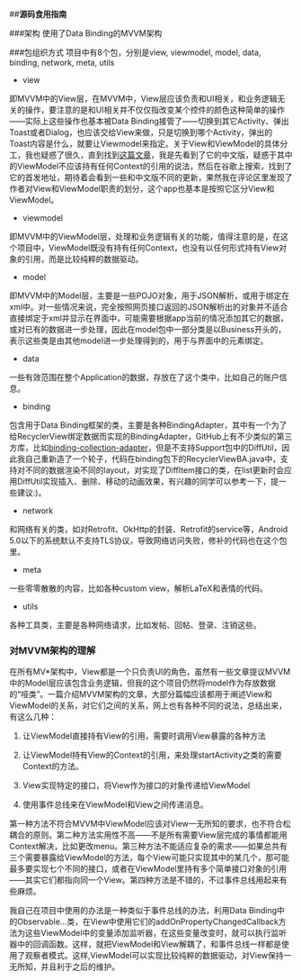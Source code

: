 ##**源码食用指南**

###架构
使用了Data Binding的MVVM架构

###包组织方式
项目中有8个包，分别是view, viewmodel, model, data, binding, network, meta, utils

* view

即MVVM中的View层，在MVVM中，View层应该负责和UI相关，和业务逻辑无关的操作，要注意的是和UI相关并不仅仅指改变某个控件的颜色这种简单的操作——实际上这些操作也基本被Data Binding接管了——切换到其它Activity、弹出Toast或者Dialog，也应该交给View来做，只是切换到哪个Activity，弹出的Toast内容是什么，就要让Viewmodel来指定。关于View和ViewModel的具体分工，我也疑惑了很久，直到找到[这篇文章](http://tech.vg.no/2015/07/17/android-databinding-goodbye-presenter-hello-viewmodel/)，我是先看到了它的中文版，疑惑于其中的ViewModel不应该持有任何Context的引用的说法，然后在谷歌上搜索，找到了它的首发地址，期待着会看到一些和中文版不同的更新，果然我在评论区里发现了作者对View和ViewModel职责的划分，这个app也基本是按照它区分View和ViewModel。

* viewmodel

即MVVM中的ViewModel层，处理和业务逻辑有关的功能，值得注意的是，在这个项目中，ViewModel既没有持有任何Context，也没有以任何形式持有View对象的引用，而是比较纯粹的数据驱动。

* model

即MVVM中的Model层，主要是一些POJO对象，用于JSON解析，或用于绑定在xml中。对一些情况来说，完全按照网页接口返回的JSON解析出的对象并不适合直接绑定于xml并显示在界面中，可能需要根据app当前的情况添加其它的数据，或对已有的数据进一步处理，因此在model包中一部分类是以Business开头的，表示这些类是由其他model进一步处理得到的，用于与界面中的元素绑定。

* data

一些有效范围在整个Application的数据，存放在了这个类中，比如自己的账户信息。

* binding

包含用于Data Binding框架的类，主要是各种BindingAdapter，其中有一个为了给RecyclerView绑定数据而实现的BindingAdapter，GitHub上有不少类似的第三方库，比如[binding-collection-adapter](https://github.com/evant/binding-collection-adapter)，但是不支持Support包中的DiffUtil，因此我自己重新造了一个轮子，代码在binding包下的RecyclerViewBA.java中，支持对不同的数据渲染不同的layout，对实现了DiffItem接口的类，在list更新时会应用DiffUtil实现插入、删除、移动的动画效果，有兴趣的同学可以参考一下，提一些建议:)。

* network

和网络有关的类，如对Retrofit、OkHttp的封装、Retrofit的service等，Android 5.0以下的系统默认不支持TLS协议，导致网络访问失败，修补的代码也在这个包里。

* meta

一些零零散散的内容，比如各种custom view，解析LaTeX和表情的代码。

* utils

各种工具类，主要是各种网络请求，比如发帖、回帖、登录、注销这些。

### 对MVVM架构的理解
在所有MV*架构中，View都是一个只负责UI的角色，虽然有一些文章提议MVVM中的Model层应该包含业务逻辑，但我的这个项目仍然将model作为存放数据的“哑类”。一篇介绍MVVM架构的文章，大部分篇幅应该都用于阐述View和ViewModel的关系，对它们之间的关系，网上也有各种不同的说法，总结出来，有这么几种：

1. 让ViewModel直接持有View的引用，需要时调用View暴露的各种方法

2. 让ViewModel持有View的Context的引用，来处理startActivity之类的需要Context的方法。

3. View实现特定的接口，将View作为接口的对象传递给ViewModel

4. 使用事件总线来在ViewModel和View之间传递消息。

第一种方法不符合MVVM中ViewModel应该对View一无所知的要求，也不符合松耦合的原则。第二种方法实用性不高——不是所有需要View层完成的事情都能用Context解决，比如更改menu。第三种方法不能适应复杂的需求——如果总共有三个需要暴露给ViewModel的方法，每个View可能只实现其中的某几个，那可能最多要实现七个不同的接口，或者在ViewModel里持有多个简单接口对象的引用——其实它们都指向同一个View。第四种方法是不错的，不过事件总线用起来有些麻烦。

我自己在项目中使用的办法是一种类似于事件总线的办法，利用Data Binding中的Observable...类，在View中使用它们的addOnPropertyChangedCallback方法为这些ViewModel中的变量添加监听器，在这些变量改变时，就可以执行监听器中的回调函数。这样，就把ViewModel和View解耦了，和事件总线一样都是使用了观察者模式。这样,ViewModel可以实现比较纯粹的数据驱动，对View保持一无所知，并且利于之后的维护。